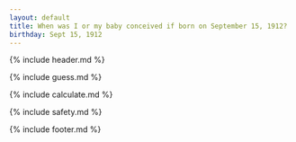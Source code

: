 ```yaml
---
layout: default
title: When was I or my baby conceived if born on September 15, 1912?
birthday: Sept 15, 1912
---
```


{% include header.md %}

{% include guess.md %}

{% include calculate.md %}

{% include safety.md %}

{% include footer.md %}



